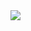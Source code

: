 <!-- 
.. title: پیاده‌روی در دلفت-صبح سی آوریل دوهزار و پانزده
.. slug: 2015-04-30-lopen-in-delft-morgen
.. date: 2015-04-30 10:14:54 UTC+02:00
.. tags: 
.. category: پیاده‌روی در دلفت
.. link: 
.. description: 
.. type: text
-->

<img src="http://googledrive.com/host/0B8OOfC6oWXEPTHR3OXYzWjdJR1E" />

